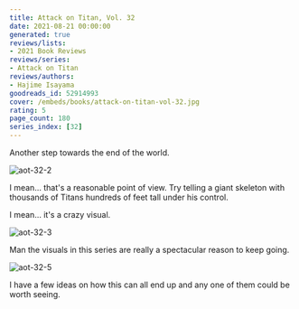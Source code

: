 ```yaml
---
title: Attack on Titan, Vol. 32
date: 2021-08-21 00:00:00
generated: true
reviews/lists:
- 2021 Book Reviews
reviews/series:
- Attack on Titan
reviews/authors:
- Hajime Isayama
goodreads_id: 52914993
cover: /embeds/books/attack-on-titan-vol-32.jpg
rating: 5
page_count: 180
series_index: [32]
---
```

Another step towards the end of the world.  

![aot-32-2](/embeds/books/attachments/aot-32-2.png)  

<!--more-->

I mean... that's a reasonable point of view. Try telling a giant skeleton with thousands of Titans hundreds of feet tall under his control.  

I mean... it's a crazy visual.  

![aot-32-3](/embeds/books/attachments/aot-32-3.png)  

Man the visuals in this series are really a spectacular reason to keep going.  

![aot-32-5](/embeds/books/attachments/aot-32-5.png)  

I have a few ideas on how this can all end up and any one of them could be worth seeing.